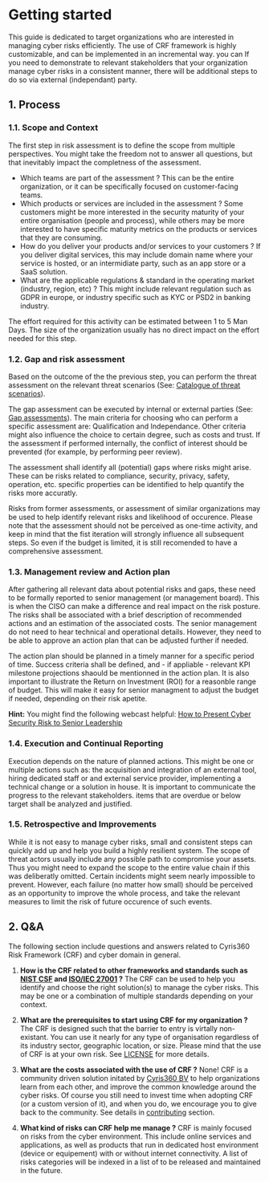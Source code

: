 # Getting started

This guide is dedicated to target organizations who are interested in managing cyber risks efficiently. The use of CRF framework is highly customizable, and can be implemented in an incremental way. you can If you need to demonstrate to relevant stakeholders that your organization manage cyber risks in a consistent manner, there will be additional steps to do so via external (independant) party. 

## 1. Process

### 1.1. Scope and Context 
The first step in risk assessment is to define the scope from multiple perspectives. You might take the freedom not to answer all questions, but that inevitably impact the completness of the assessment. 
- Which teams are part of the assessment ? This can be the entire organization, or it can be specifically focused on customer-facing teams.
- Which products or services are included in the assessment ? Some customers might be more interested in the security maturity of your entire organisation (people and process), while others may be more interested to have specific maturity metrics on the products or services that they are consuming. 
- How do you deliver your products and/or services to your customers ? If you deliver digital services, this may include domain name where your service is hosted, or an intermidiate party, such as an app store or a SaaS solution.
- What are the applicable regulations & standard in the operating market (industry, region, etc) ? This might include relevant regulation such as GDPR in europe, or industry specific such as KYC or PSD2 in banking industry.

The effort required for this activity can be estimated between 1 to 5 Man Days. The size of the organization usually has no direct impact on the effort needed for this step. 

### 1.2. Gap and risk assessment
Based on the outcome of the the previous step, you can perform the threat assessment on the relevant threat scenarios (See: [Catalogue of threat scenarios](/9-appendices/9-1-threat-catalog/README.md)).

The gap assessment can be executed by internal or external parties (See: [Gap assessments](/9-appendices/9-2-gap-assessment/README.md)). The main criteria for choosing who can perform a specific assessment are: Qualification and Independance. Other criteria might also influence the choice to certain degree, such as costs and trust. If the assessment if performed internally, the conflict of interest should be prevented (for example, by performing peer review). 

The assessment shall identify all (potential) gaps where risks might arise. These can be risks related to compliance, security, privacy, safety, operation, etc. specific properties can be identified to help quantify the risks more accuratly. 

Risks from former assessments, or assessment of similar organizations may be used to help identify relevant risks and likelihood of occurence. Please note that the assessment should not be perceived as one-time activity, and keep in mind that the fist iteration will strongly influence all subsequent steps. So even if the budget is limited, it is still recomended to have a comprehensive assessment.

### 1.3. Management review and Action plan

After gathering all relevant data about potential risks and gaps, these need to be formally reported to senior management (or management board). This is when the CISO can make a difference and real impact on the risk posture. The risks shall be associated with a brief description of recommended actions and an estimation of the associated costs. The senior management do not need to hear technical and operational details. However, they need to be able to approve an action plan that can be adjusted further if needed.

The action plan should be planned in a timely manner for a specific period of time. Success criteria shall be defined, and - if appliable - relevant KPI milestone projections shaould be mentionned in the action plan. It is also important to illustrate the Return on Investment (ROI) for a reasonble range of budget. This will make it easy for senior managment to adjust the budget if needed, depending on their risk apetite.

**Hint:** You might find the following webcast helpful: [How to Present Cyber Security Risk to Senior Leadership](https://youtu.be/_uCmvfOhR_E) 

### 1.4. Execution and Continual Reporting 

Execution depends on the nature of planned actions. This might be one or multiple actions such as: the acquisition and integration of an external tool, hiring dedicated staff or and external service provider, implementing a technical change or a solution in house. It is important to communicate the progress to the relevant stakeholders. items that are overdue or below target shall be analyzed and justified. 

### 1.5. Retrospective and Improvements

While it is not easy to manage cyber risks, small and consistent steps can quickly add up and help you build a highly resilient system. The scope of threat actors usually include any possible path to compromise your assets. Thus you might need to expand the scope to the entire value chain if this was deliberatly omitted. Certain incidents might seem nearly impossible to prevent. However, each failure (no matter how small) should be perceived as an opportunity to improve the whole process, and take the relevant measures to limit the risk of future occurence of such events.

## 2. Q&A
The following section include questions and answers related to Cyris360 Risk Framework (CRF) and cyber domain in general. 

1. **How is the CRF related to other frameworks and standards such as [NIST CSF](https://www.nist.gov/cyberframework) and [ISO/IEC 27001](https://www.iso.org/standard/27001) ?**
The CRF can be used to help you identify and choose the right solution(s) to manage the cyber risks. This may be one or a combination of multiple standards depending on your context. 

2. **What are the prerequisites to start using CRF for my organization ?**
The CRF is designed such that the barrier to entry is virtally non-existant. You can use it nearly for any type of organisation regardless of its industry sector, geographic location, or size. Please mind that the use of CRF is at your own risk. See [LICENSE](https://github.com/cyris360/cyris360-framework/blob/main/LICENSE) for more details.

3. **What are the costs associated with the use of CRF ?**
None! CRF is a community driven solution initated by [Cyris360 BV](https://cyris360.com) to help organizations learn from each other, and improve the common knowledge around the cyber risks. Of course you still need to invest time when adopting CRF (or a custom version of it), and when you do, we encourage you to give back to the community. See details in [contributing](https://github.com/cyris360/cyris360-framework/blob/main/README.md#contributing) section.

4. **What kind of risks can CRF help me manage ?** CRF is mainly focused on risks from the cyber environment. This include online services and applications, as well as products that run in dedicated host environment (device or equipement) with or without internet connectivity. A list of risks categories will be indexed in a list of to be released and maintained in the future.
